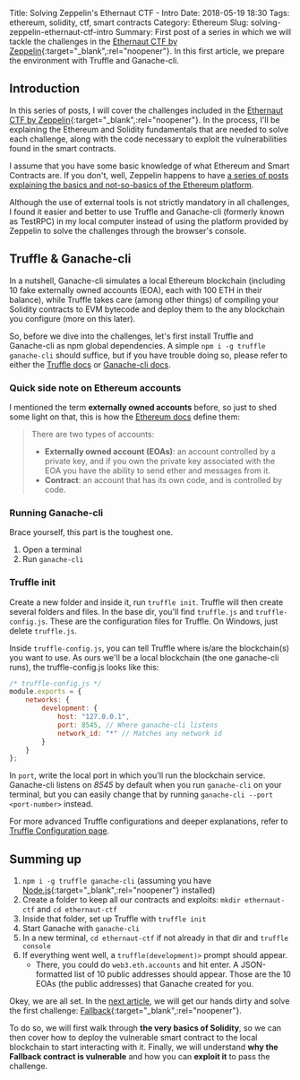 Title: Solving Zeppelin's Ethernaut CTF - Intro
Date: 2018-05-19 18:30
Tags: ethereum, solidity, ctf, smart contracts
Category: Ethereum
Slug: solving-zeppelin-ethernaut-ctf-intro
Summary: First post of a series in which we will tackle the challenges in the [Ethernaut CTF by Zeppelin](https://ethernaut.zeppelin.solutions/){:target="_blank",:rel="noopener"}. In this first article, we prepare the environment with Truffle and Ganache-cli.

## Introduction
In this series of posts, I will cover the challenges included in the [Ethernaut CTF by Zeppelin](https://ethernaut.zeppelin.solutions/){:target="_blank",:rel="noopener"}. In the process,
I'll be explaining the Ethereum and Solidity fundamentals that are needed to solve each challenge, along with the code necessary to exploit the vulnerabilities found in the smart contracts.

I assume that you have some basic knowledge of what Ethereum and Smart Contracts are. If you don't, well, Zeppelin happens to have [a series of posts explaining the basics and not-so-basics of the Ethereum platform](https://blog.zeppelin.solutions/a-gentle-introduction-to-ethereum-programming-part-1-783cc7796094).

Although the use of external tools is not strictly mandatory in all challenges, I found it easier and better to use Truffle and Ganache-cli (formerly known as TestRPC) in my local computer instead of using the platform provided by Zeppelin to solve the challenges through the browser's console.

## Truffle & Ganache-cli
In a nutshell, Ganache-cli simulates a local Ethereum blockchain (including 10 fake externally owned accounts (EOA), each with 100 ETH in their balance), while Truffle takes care (among other things) of compiling your Solidity contracts to EVM bytecode and deploy them to the any blockchain you configure (more on this later).

So, before we dive into the challenges, let's first install Truffle and Ganache-cli as npm global dependencies. A simple `npm i -g truffle ganache-cli` should suffice, but if you have trouble doing so, please refer to either the [Truffle docs](http://truffleframework.com/) or [Ganache-cli docs](https://github.com/trufflesuite/ganache-cli).

### Quick side note on Ethereum accounts
I mentioned the term **externally owned accounts** before, so just to shed some light on that, this is how the [Ethereum docs](https://github.com/ethereum/wiki/wiki/Ethereum-Development-Tutorial#introduction) define them:
> There are two types of accounts:
> 
> - **Externally owned account (EOAs)**: an account controlled by a private key, and if you own the private key associated with the EOA you have the ability to send ether and messages from it.
> - **Contract**: an account that has its own code, and is controlled by code.

### Running Ganache-cli
Brace yourself, this part is the toughest one.

1. Open a terminal
2. Run `ganache-cli`

### Truffle init
Create a new folder and inside it, run `truffle init`. Truffle will then create several folders and files. In the base dir, you'll find `truffle.js` and `truffle-config.js`. These are the configuration files for Truffle. On Windows, just delete `truffle.js`.

Inside `truffle-config.js`, you can tell Truffle where is/are the blockchain(s) you want to use. As ours we'll be a local blockchain (the one ganache-cli runs), the truffle-config.js looks like this:

~~~javascript
/* truffle-config.js */
module.exports = {
    networks: {
        development: {
            host: "127.0.0.1",
            port: 8545, // Where ganache-cli listens
            network_id: "*" // Matches any network id
        }
    }
};
~~~

In `port`, write the local port in which you'll run the blockchain service. Ganache-cli listens on *8545* by default when you run `ganache-cli` on your terminal, but you can easily change that by running `ganache-cli --port <port-number>` instead.

For more advanced Truffle configurations and deeper explanations, refer to [Truffle Configuration page](http://truffleframework.com/docs/advanced/configuration).

## Summing up
1. `npm i -g truffle ganache-cli` (assuming you have [Node.js](https://nodejs.org){:target="_blank",:rel="noopener"} installed)
2. Create a folder to keep all our contracts and exploits: `mkdir ethernaut-ctf` and `cd ethernaut-ctf`
3. Inside that folder, set up Truffle with `truffle init`
4. Start Ganache with `ganache-cli`
5. In a new terminal, `cd ethernaut-ctf` if not already in that dir and `truffle console`
6. If everything went well, a `truffle(development)>` prompt should appear.
    - There, you could do `web3.eth.accounts` and hit enter. A JSON-formatted list of 10 public addresses should appear. Those are the 10 EOAs (the public addresses) that Ganache created for you.

Okey, we are all set. In the [next article](https://www.notonlyowner.com/ethereum/solving-zeppelin-ethernaut-ctf-fallback/), we will get our hands dirty and solve the first challenge: [Fallback](https://ethernaut.zeppelin.solutions/level/0x234094aac85628444a82dae0396c680974260be7){:target="_blank",:rel="noopener"}.

To do so, we will first walk through **the very basics of Solidity**, so we can then cover how to deploy the vulnerable smart contract to the local blockchain to start interacting with it. Finally, we will understand **why the Fallback contract is vulnerable** and how you can **exploit it** to pass the challenge.
